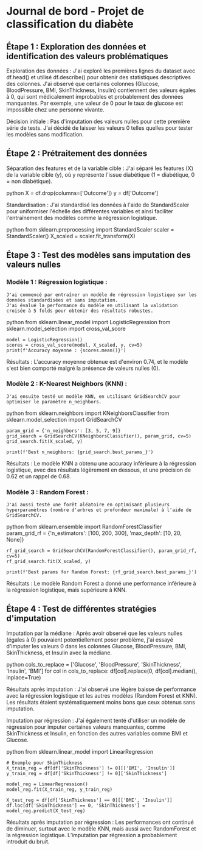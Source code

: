 # Journal de bord - Projet de classification du diabète
## Étape 1 : Exploration des données et identification des valeurs problématiques

Exploration des données :
    J'ai exploré les premières lignes du dataset avec df.head() et utilisé df.describe() pour obtenir des statistiques descriptives des colonnes.
    J'ai observé que certaines colonnes (Glucose, BloodPressure, BMI, SkinThickness, Insulin) contiennent des valeurs égales à 0, qui sont médicalement improbables et probablement des données manquantes. Par exemple, une valeur de 0 pour le taux de glucose est impossible chez une personne vivante.

Décision initiale :
    Pas d'imputation des valeurs nulles pour cette première série de tests. J'ai décidé de laisser les valeurs 0 telles quelles pour tester les modèles sans modification.

## Étape 2 : Prétraitement des données

Séparation des features et de la variable cible :
    J'ai séparé les features (X) de la variable cible (y), où y représente l'issue diabétique (1 = diabétique, 0 = non diabétique).

python
    X = df.drop(columns=['Outcome'])
    y = df['Outcome']

Standardisation :
    J'ai standardisé les données à l'aide de StandardScaler pour uniformiser l'échelle des différentes variables et ainsi faciliter l'entraînement des modèles comme la régression logistique.

python
    from sklearn.preprocessing import StandardScaler
    scaler = StandardScaler()
    X_scaled = scaler.fit_transform(X)

## Étape 3 : Test des modèles sans imputation des valeurs nulles

### Modèle 1 : Régression logistique :
    J'ai commencé par entraîner un modèle de régression logistique sur les données standardisées et sans imputation.
    J'ai évalué la performance du modèle en utilisant la validation croisée à 5 folds pour obtenir des résultats robustes.

python
    from sklearn.linear_model import LogisticRegression
    from sklearn.model_selection import cross_val_score

    model = LogisticRegression()
    scores = cross_val_score(model, X_scaled, y, cv=5)
    print(f'Accuracy moyenne : {scores.mean()}')

Résultats : L'accuracy moyenne obtenue est d'environ 0.74, et le modèle s'est bien comporté malgré la présence de valeurs nulles (0).

### Modèle 2 : K-Nearest Neighbors (KNN) :
    J'ai ensuite testé un modèle KNN, en utilisant GridSearchCV pour optimiser le paramètre n_neighbors.

python
    from sklearn.neighbors import KNeighborsClassifier
    from sklearn.model_selection import GridSearchCV

    param_grid = {'n_neighbors': [3, 5, 7, 9]}
    grid_search = GridSearchCV(KNeighborsClassifier(), param_grid, cv=5)
    grid_search.fit(X_scaled, y)

    print(f'Best n_neighbors: {grid_search.best_params_}')

Résultats : Le modèle KNN a obtenu une accuracy inférieure à la régression logistique, avec des résultats légèrement en dessous, et une précision de 0.62 et un rappel de 0.68.

### Modèle 3 : Random Forest :
    J'ai aussi testé une forêt aléatoire en optimisant plusieurs hyperparamètres (nombre d'arbres et profondeur maximale) à l'aide de GridSearchCV.

python
    from sklearn.ensemble import RandomForestClassifier
    param_grid_rf = {'n_estimators': [100, 200, 300], 'max_depth': [10, 20, None]}

    rf_grid_search = GridSearchCV(RandomForestClassifier(), param_grid_rf, cv=5)
    rf_grid_search.fit(X_scaled, y)

    print(f'Best params for Random Forest: {rf_grid_search.best_params_}')

Résultats : Le modèle Random Forest a donné une performance inférieure à la régression logistique, mais supérieure à KNN.

## Étape 4 : Test de différentes stratégies d'imputation

Imputation par la médiane :
    Après avoir observé que les valeurs nulles (égales à 0) pouvaient potentiellement poser problème, j'ai essayé d'imputer les valeurs 0 dans les colonnes Glucose, BloodPressure, BMI, SkinThickness, et Insulin avec la médiane.

python
    cols_to_replace = ['Glucose', 'BloodPressure', 'SkinThickness', 'Insulin', 'BMI']
    for col in cols_to_replace:
        df[col].replace(0, df[col].median(), inplace=True)

Résultats après imputation :
    J'ai observé une légère baisse de performance avec la régression logistique et les autres modèles (Random Forest et KNN). Les résultats étaient systématiquement moins bons que ceux obtenus sans imputation.

Imputation par régression :
    J'ai également tenté d'utiliser un modèle de régression pour imputer certaines valeurs manquantes, comme SkinThickness et Insulin, en fonction des autres variables comme BMI et Glucose.

python
    from sklearn.linear_model import LinearRegression

    # Exemple pour SkinThickness
    X_train_reg = df[df['SkinThickness'] != 0][['BMI', 'Insulin']]
    y_train_reg = df[df['SkinThickness'] != 0]['SkinThickness']

    model_reg = LinearRegression()
    model_reg.fit(X_train_reg, y_train_reg)

    X_test_reg = df[df['SkinThickness'] == 0][['BMI', 'Insulin']]
    df.loc[df['SkinThickness'] == 0, 'SkinThickness'] = model_reg.predict(X_test_reg)

Résultats après imputation par régression :
    Les performances ont continué de diminuer, surtout avec le modèle KNN, mais aussi avec RandomForest et la régression logistique. L’imputation par régression a probablement introduit du bruit.